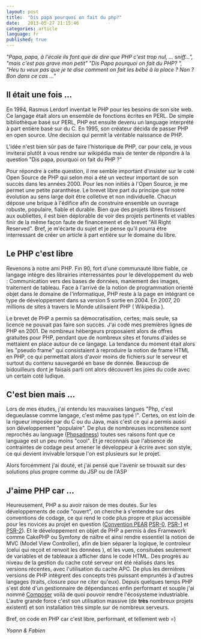 ```yaml
---
layout: post
title:  "Dis papa pourquoi on fait du php?" 
date:   2013-05-27 21:15:46
categories: article
language: fr
published: true
---
```


_"Papa, papa, à l'école ils font que de dire que PHP c'est trop nul, ... sniff...", "mais c'est pas grave mon petit" "Dis Papa pourquoi on fait du PHP? ", "Heu tu veux pas que je te dise comment on fait les bébé à la place ? Non ? Bon dans ce cas ..."_

## Il était une fois ...

En 1994, Rasmus Lerdorf inventait le PHP pour les besoins de son site web. Ce langage était alors un ensemble de fonctions écrites
en PERL. De simple bibliothèque basé sur PERL, PHP est ensuite devenu un language interprété à part entière basé sur du C.
En 1995, son créateur décida de passer PHP en open source. Une decision qui permit la véritable naissance de PHP.

L'idée n'est bien sûr pas de faire l'historique de PHP, car pour cela, je vous inviterai plutôt à vous rendre sur wikipédia
mais de tenter de répondre à la question "Dis papa, pourquoi on fait du PHP ?"

Pour répondre à cette question, il me semble important d'insister sur le coté Open Source de PHP qui selon moi a été un 
vecteur important de son succès dans les années 2000. Pour les non initiés à l'Open Source, je me permet une petite paranthèse. 
Le brevet libre part du principe que notre évolution au sens large doit être colletive et non individuelle. Chacun dépose une brique à l'édifice
afin de construire ensemble un ouvrage robuste, populaire, fiable et durable. Bien que des projets libres finissent aux oubliettes,
il est bien déplorable de voir des projets pertinents et viables finir de la même façon faute de financement et de brevet "All Right Reserved". 
Bref, je m'écarte du sujet et je pense qu'il pourra être interressant de créer un article à part entière sur le domaine du libre.

## Le PHP c'est libre

Revenons à notre ami PHP. Fin 90, fort d'une communauté libre fiable, ce langage intègre des librairies interressantes pour 
le développement du web : Communication vers des bases de données, maniement des images, traitement de tableau. 
Face à l'arrivé de la notion de programmation orienté objet dans le domaine de l'informatique, PHP reste à la page en intégrant
ce type de développement dans sa version 5 sortie en 2004. En 2007, 20 millions de sites à travers le Monde utilisaient PHP
( Wikipédia ).

Le brevet de PHP a permis sa démocratisation, certes; mais seule, sa licence ne pouvait pas faire son succès.
J'ai codé mes premières lignes de PHP en 2001. De nombreux hébergeurs proposaient alors de offres gratuites pour PHP, pendant
que de nombreux sites et forums d'aides se mettaient en place autour de ce langage. La tendance du moment était alors les
"pseudo frame" qui consistaient à reproduire la notion de frame HTML en PHP, ce qui permettait alors d'avoir moins de fichiers
sur le serveur et surtout du contenu sauvegardé en base de donnée. Beaucoup de bidouilleurs dont je faisais parti ont alors découvert
les joies du code avec un certain coté ludique.

## C'est bien mais ...

Lors de mes études, j'ai entendu les mauvaises langues "Php, c'est degueulasse comme langage, c'est même pas typé !".
Certes, on est loin de la rigueur imposée par du C ou du Java, mais c'est ce qui a permis aussi son développement "populaire". De plus de nombreuses inconsitence sont reprochés au language ([Phpsadness](http://phpsadness.com/)) toutes ses raisons font que ce language est un peu moins "cool".
Et je reconnais que l'absence de contraintes de codage peut amener le développeur à écrire avec son style, ce qui devient invivable lorsque l'on est plusieurs sur le projet. 

Alors forcémment j'ai douté, et j'ai pensé que l'avenir se trouvait sur des solutions plus propre comme du JSP ou de l'ASP

## J'aime PHP car ...

Heureusement, PHP a su avoir raison de mes doutes. Sur les développements de code "ouvert", on cherche à s'entendre sur des conventions de codage, ce qui rend le code plus propre et plus accessible pour les novices au projet en question ([Convention PEAR](http://pear.php.net/manual/en/standards.php)  [PSR-0](https://github.com/php-fig/fig-standards/blob/master/accepted/PSR-0.md), [PSR-1](https://github.com/php-fig/fig-standards/blob/master/accepted/PSR-1-basic-coding-standard.md) et [PSR-2](https://github.com/php-fig/fig-standards/blob/master/accepted/PSR-2-coding-style-guide.md)). 
Et le développement en objet de PHP a permis à des Framework comme CakePHP ou Symfony de naître et ainsi rendre essentiel la notion de MVC
(Model View Controller), afin de bien séparer la logique, le controleur (celui qui reçoit et renvoit les données ), et les 
vues, consituées seulement de variables et de tableaux à afficher dans le code HTML. 
Des progrès au niveau de la gestion du cache coté serveur ont été réalisés dans les versions récentes, avec l'utilisation du cache APC. 
De plus les dernières versions de PHP intègrent des concepts très puissant empruntés à d'autres langages (traits, closure pour ne citer qu'eux). 
Depuis quelques temps PHP s'est doté d'un gestionnaire de dépendances enfin performant et souple j'ai nommé [Composer](http://getcomposer.org/) voilà de quoi pouvoir rendre l'écosysteme industriable. L'autre grande force c'est son utilisation massive (de __très__  nombreux projets existent) et son installation très simple sur de nombreux serveurs.

Bref, on code en PHP car c'est libre, performant, et tellement web =)

_Yoann & Fabien_
